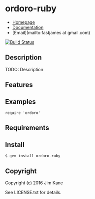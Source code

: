 # ordoro-ruby

* [Homepage](https://rubygems.org/gems/ordoro-ruby)
* [Documentation](http://rubydoc.info/gems/ordoro-ruby/frames)
* [Email](mailto:fastjames at gmail.com)

[![Build Status](https://secure.travis-ci.org//ordoro-ruby.svg?branch=master)](https://travis-ci.org//ordoro-ruby)

## Description

TODO: Description

## Features

## Examples

    require 'ordoro'

## Requirements

## Install

    $ gem install ordoro-ruby

## Copyright

Copyright (c) 2016 Jim Kane

See LICENSE.txt for details.
